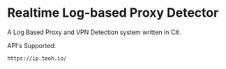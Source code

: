 # Realtime Log-based Proxy Detector
A Log Based Proxy and VPN Detection system written in C#.



API's Supported:
    
    https://ip.teoh.io/
